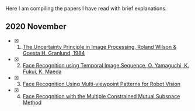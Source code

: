 Here I am compiling the papers I have read with brief explanations.

## 2020 November
- [x] 1. [The Uncertainty Principle in Image Processing, Roland Wilson & Goesta H. Granlund, 1984](https://sci-hub.do/https://ieeexplore.ieee.org/document/4767599)
- [x] 2. [Face Recognition using Temporal Image Sequence, O. Yamaguchi, K. Fukui, K. Maeda](http://www.cvlab.cs.tsukuba.ac.jp/~kfukui/english/epapers/fg1998.pdf)
- [x] 3. [Face Recognition Using Multi-viewpoint Patterns for Robot Vision](http://www.cvlab.cs.tsukuba.ac.jp/~kfukui/english/epapers/isrrModifiedwithHeaders.pdf)
- [x] 4. [Face Recognition with the Multiple Constrained Mutual Subspace Method](http://www.cvlab.cs.tsukuba.ac.jp/~kfukui/english/epapers/AVBPA05.pdf) 
